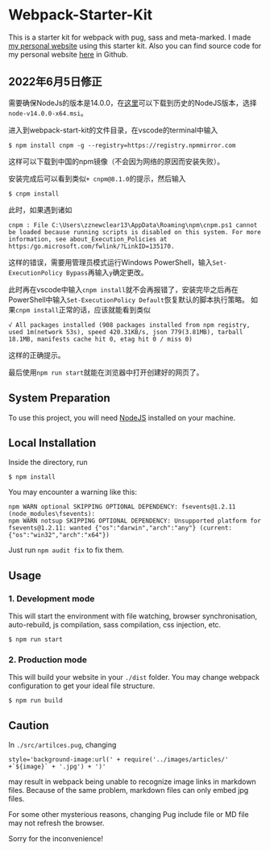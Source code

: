 # Webpack-Starter-Kit
This is a starter kit for webpack with pug, sass and meta-marked. I made [my personal website](https://zznewclear13.me) using this starter kit.
Also you can find source code for my personal website [here](https://github.com/zznewclear13/zznewclear13.me) in Github.

## 2022年6月5日修正
需要确保NodeJs的版本是14.0.0，在[这里](https://nodejs.org/download/release/v14.0.0/)可以下载到历史的NodeJS版本，选择`node-v14.0.0-x64.msi`。

进入到webpack-start-kit的文件目录，在vscode的terminal中输入
```
$ npm install cnpm -g --registry=https://registry.npmmirror.com
```
这样可以下载到中国的npm镜像（不会因为网络的原因而安装失败）。

安装完成后可以看到类似`+ cnpm@8.1.0`的提示，然后输入
```
$ cnpm install
```

此时，如果遇到诸如
```
cnpm : File C:\Users\zznewclear13\AppData\Roaming\npm\cnpm.ps1 cannot be loaded because running scripts is disabled on this system. For more        
information, see about_Execution_Policies at https:/go.microsoft.com/fwlink/?LinkID=135170.
```
这样的错误，需要用管理员模式运行Windows PowerShell，输入`Set-ExecutionPolicy Bypass`再输入`y`确定更改。

此时再在vscode中输入`cnpm install`就不会再报错了，安装完毕之后再在PowerShell中输入`Set-ExecutionPolicy Default`恢复默认的脚本执行策略。
如果`cnpm install`正常的话，应该就能看到类似
```
√ All packages installed (908 packages installed from npm registry, used 1m(network 53s), speed 420.31KB/s, json 779(3.81MB), tarball 18.1MB, manifests cache hit 0, etag hit 0 / miss 0)
```
这样的正确提示。

最后使用`npm run start`就能在浏览器中打开创建好的网页了。

## System Preparation
To use this project, you will need [NodeJS](https://nodejs.org) installed on your machine.

## Local Installation
Inside the directory, run
```
$ npm install
```
You may encounter a warning like this:
```
npm WARN optional SKIPPING OPTIONAL DEPENDENCY: fsevents@1.2.11 (node_modules\fsevents):
npm WARN notsup SKIPPING OPTIONAL DEPENDENCY: Unsupported platform for fsevents@1.2.11: wanted {"os":"darwin","arch":"any"} (current: {"os":"win32","arch":"x64"})
```
Just run `npm audit fix` to fix them.

## Usage
### 1. Development mode
This will start the environment with file watching, browser synchronisation, auto-rebuild, js compilation, sass compilation, css injection, etc.
```
$ npm run start
```

### 2. Production mode
This will build your website in your `./dist` folder. You may change webpack configuration to get your ideal file structure.
```
$ npm run build
```

## Caution
In `./src/artilces.pug`, changing
```
style='background-image:url(' + require('../images/articles/' +`${image}` + '.jpg') + ')'
```
may result in webpack being unable to recognize image links in markdown files. Because of the same problem, markdown files can only embed jpg files.

For some other mysterious reasons, changing Pug include file or MD file may not refresh the browser.

Sorry for the inconvenience!
